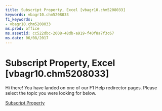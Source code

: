 ```yaml
---
title: Subscript Property, Excel [vbagr10.chm5208033]
keywords: vbagr10.chm5208033
f1_keywords:
- vbagr10.chm5208033
ms.prod: office
ms.assetid: cc522dbc-2008-48db-a919-f40f8a7f3c67
ms.date: 06/08/2017
---
```



# Subscript Property, Excel [vbagr10.chm5208033]

Hi there! You have landed on one of our F1 Help redirector pages. Please select the topic you were looking for below.

[Subscript Property](http://msdn.microsoft.com/library/47864964-27f4-8102-d309-9977131aa98a%28Office.15%29.aspx)

